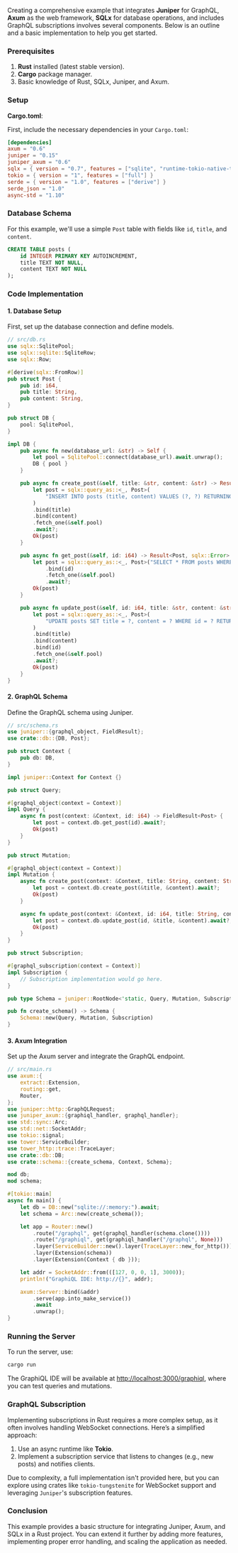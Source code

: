 Creating a comprehensive example that integrates **Juniper** for GraphQL, **Axum** as the web framework, **SQLx** for database operations, and includes GraphQL subscriptions involves several components. Below is an outline and a basic implementation to help you get started.

### Prerequisites

1. **Rust** installed (latest stable version).
2. **Cargo** package manager.
3. Basic knowledge of Rust, SQLx, Juniper, and Axum.

### Setup

**Cargo.toml**:

First, include the necessary dependencies in your `Cargo.toml`:

```toml
[dependencies]
axum = "0.6"
juniper = "0.15"
juniper_axum = "0.6"
sqlx = { version = "0.7", features = ["sqlite", "runtime-tokio-native-tls"] }
tokio = { version = "1", features = ["full"] }
serde = { version = "1.0", features = ["derive"] }
serde_json = "1.0"
async-std = "1.10"
```

### Database Schema

For this example, we'll use a simple `Post` table with fields like `id`, `title`, and `content`.

```sql
CREATE TABLE posts (
    id INTEGER PRIMARY KEY AUTOINCREMENT,
    title TEXT NOT NULL,
    content TEXT NOT NULL
);
```

### Code Implementation

#### 1. **Database Setup**

First, set up the database connection and define models.

```rust
// src/db.rs
use sqlx::SqlitePool;
use sqlx::sqlite::SqliteRow;
use sqlx::Row;

#[derive(sqlx::FromRow)]
pub struct Post {
    pub id: i64,
    pub title: String,
    pub content: String,
}

pub struct DB {
    pool: SqlitePool,
}

impl DB {
    pub async fn new(database_url: &str) -> Self {
        let pool = SqlitePool::connect(database_url).await.unwrap();
        DB { pool }
    }

    pub async fn create_post(&self, title: &str, content: &str) -> Result<Post, sqlx::Error> {
        let post = sqlx::query_as::<_, Post>(
            "INSERT INTO posts (title, content) VALUES (?, ?) RETURNING id, title, content",
        )
        .bind(title)
        .bind(content)
        .fetch_one(&self.pool)
        .await?;
        Ok(post)
    }

    pub async fn get_post(&self, id: i64) -> Result<Post, sqlx::Error> {
        let post = sqlx::query_as::<_, Post>("SELECT * FROM posts WHERE id = ?")
            .bind(id)
            .fetch_one(&self.pool)
            .await?;
        Ok(post)
    }

    pub async fn update_post(&self, id: i64, title: &str, content: &str) -> Result<Post, sqlx::Error> {
        let post = sqlx::query_as::<_, Post>(
            "UPDATE posts SET title = ?, content = ? WHERE id = ? RETURNING id, title, content",
        )
        .bind(title)
        .bind(content)
        .bind(id)
        .fetch_one(&self.pool)
        .await?;
        Ok(post)
    }
}
```

#### 2. **GraphQL Schema**

Define the GraphQL schema using Juniper.

```rust
// src/schema.rs
use juniper::{graphql_object, FieldResult};
use crate::db::{DB, Post};

pub struct Context {
    pub db: DB,
}

impl juniper::Context for Context {}

pub struct Query;

#[graphql_object(context = Context)]
impl Query {
    async fn post(context: &Context, id: i64) -> FieldResult<Post> {
        let post = context.db.get_post(id).await?;
        Ok(post)
    }
}

pub struct Mutation;

#[graphql_object(context = Context)]
impl Mutation {
    async fn create_post(context: &Context, title: String, content: String) -> FieldResult<Post> {
        let post = context.db.create_post(&title, &content).await?;
        Ok(post)
    }

    async fn update_post(context: &Context, id: i64, title: String, content: String) -> FieldResult<Post> {
        let post = context.db.update_post(id, &title, &content).await?;
        Ok(post)
    }
}

pub struct Subscription;

#[graphql_subscription(context = Context)]
impl Subscription {
    // Subscription implementation would go here.
}

pub type Schema = juniper::RootNode<'static, Query, Mutation, Subscription>;

pub fn create_schema() -> Schema {
    Schema::new(Query, Mutation, Subscription)
}
```

#### 3. **Axum Integration**

Set up the Axum server and integrate the GraphQL endpoint.

```rust
// src/main.rs
use axum::{
    extract::Extension,
    routing::get,
    Router,
};
use juniper::http::GraphQLRequest;
use juniper_axum::{graphiql_handler, graphql_handler};
use std::sync::Arc;
use std::net::SocketAddr;
use tokio::signal;
use tower::ServiceBuilder;
use tower_http::trace::TraceLayer;
use crate::db::DB;
use crate::schema::{create_schema, Context, Schema};

mod db;
mod schema;

#[tokio::main]
async fn main() {
    let db = DB::new("sqlite://:memory:").await;
    let schema = Arc::new(create_schema());

    let app = Router::new()
        .route("/graphql", get(graphql_handler(schema.clone())))
        .route("/graphiql", get(graphiql_handler("/graphql", None)))
        .layer(ServiceBuilder::new().layer(TraceLayer::new_for_http()))
        .layer(Extension(schema))
        .layer(Extension(Context { db }));

    let addr = SocketAddr::from(([127, 0, 0, 1], 3000));
    println!("GraphiQL IDE: http://{}", addr);

    axum::Server::bind(&addr)
        .serve(app.into_make_service())
        .await
        .unwrap();
}
```

### Running the Server

To run the server, use:

```sh
cargo run
```

The GraphiQL IDE will be available at [http://localhost:3000/graphiql](http://localhost:3000/graphiql), where you can test queries and mutations.

### GraphQL Subscription

Implementing subscriptions in Rust requires a more complex setup, as it often involves handling WebSocket connections. Here’s a simplified approach:

1. Use an async runtime like **Tokio**.
2. Implement a subscription service that listens to changes (e.g., new posts) and notifies clients.

Due to complexity, a full implementation isn't provided here, but you can explore using crates like `tokio-tungstenite` for WebSocket support and leveraging `Juniper`'s subscription features.

### Conclusion

This example provides a basic structure for integrating Juniper, Axum, and SQLx in a Rust project. You can extend it further by adding more features, implementing proper error handling, and scaling the application as needed.
